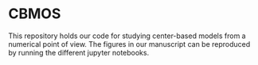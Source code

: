 # CBMOS

This repository holds our code for studying center-based models from a numerical point of view. The figures in our manuscript can be reproduced by running the different jupyter notebooks.
